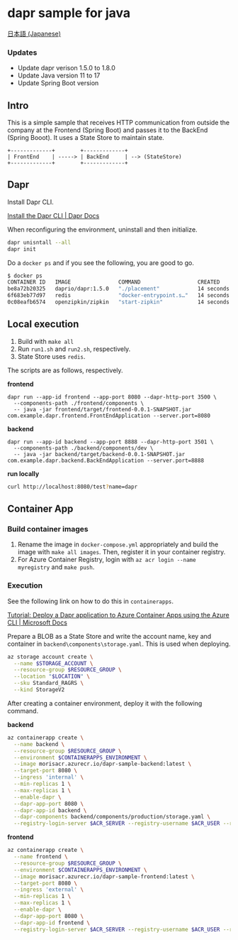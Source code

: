 # dapr sample for java

[日本語 (Japanese)](./README.ja.md)

### Updates

- Update dapr verison 1.5.0 to 1.8.0
- Update Java version 11 to 17
- Update Spring Boot version

## Intro

This is a simple sample that receives HTTP communication from outside the company at the Frontend (Spring Boot) and passes it to the BackEnd (Spring Booot). It uses a State Store to maintain state.

```
+-------------+        +-------------+
| FrontEnd    | -----> | BackEnd     | --> (StateStore)
+-------------+        +-------------+
```

## Dapr

Install Dapr CLI.

[Install the Dapr CLI | Dapr Docs](https://docs.dapr.io/getting-started/install-dapr-cli/)

When reconfiguring the environment, uninstall and then initialize.

```sh
dapr unisntall --all
dapr init
```

Do a `docker ps` and if you see the following, you are good to go.


```sh
$ docker ps
CONTAINER ID   IMAGE               COMMAND                  CREATED          STATUS                    PORTS                              NAMES
be8a72b20325   daprio/dapr:1.5.0   "./placement"            14 seconds ago   Up 13 seconds             0.0.0.0:50005->50005/tcp           dapr_placement
6f683eb77d97   redis               "docker-entrypoint.s…"   14 seconds ago   Up 12 seconds             0.0.0.0:6379->6379/tcp             dapr_redis
0c08eafb6574   openzipkin/zipkin   "start-zipkin"           14 seconds ago   Up 12 seconds (healthy)   9410/tcp, 0.0.0.0:9411->9411/tcp   dapr_zipkin
```

## Local execution

1. Build with `make all`
2. Run `run1.sh` and `run2.sh`, respectively.
3. State Store uses `redis`.

The scripts are as follows, respectively.

**frontend**

```
dapr run --app-id frontend --app-port 8080 --dapr-http-port 3500 \
  --components-path ./frontend/components \
  -- java -jar frontend/target/frontend-0.0.1-SNAPSHOT.jar com.example.dapr.frontend.FrontEndApplication --server.port=8080
```

**backend**

```
dapr run --app-id backend --app-port 8888 --dapr-http-port 3501 \
  --components-path ./backend/components/dev \
  -- java -jar backend/target/backend-0.0.1-SNAPSHOT.jar com.example.dapr.backend.BackEndApplication --server.port=8888
```

**run locally**

```zsh
curl http://localhost:8080/test?name=dapr
```

## Container App

### Build container images

1. Rename the image in `docker-compose.yml` appropriately and build the image with `make all images`. Then, register it in your container registry.
2. For Azure Container Registry, login with `az acr login --name myregistry` and `make push`.

### Execution

See the following link on how to do this in `containerapps`.

[Tutorial: Deploy a Dapr application to Azure Container Apps using the Azure CLI | Microsoft Docs](https://docs.microsoft.com/en-us/azure/container-apps/microservices-dapr?tabs=bash)

Prepare a BLOB as a State Store and write the account name, key and container in `backend\components\storage.yaml`. This is used when deploying.

```sh
az storage account create \
  --name $STORAGE_ACCOUNT \
  --resource-group $RESOURCE_GROUP \
  --location "$LOCATION" \
  --sku Standard_RAGRS \
  --kind StorageV2
```

After creating a container environment, deploy it with the following command.

**backend**

```sh
az containerapp create \
  --name backend \
  --resource-group $RESOURCE_GROUP \
  --environment $CONTAINERAPPS_ENVIRONMENT \
  --image morisacr.azurecr.io/dapr-sample-backend:latest \
  --target-port 8080 \
  --ingress 'internal' \
  --min-replicas 1 \
  --max-replicas 1 \
  --enable-dapr \
  --dapr-app-port 8080 \
  --dapr-app-id backend \
  --dapr-components backend/components/production/storage.yaml \
  --registry-login-server $ACR_SERVER --registry-username $ACR_USER --registry-password $ACR_PASSWORD
```

**frontend**

```sh
az containerapp create \
  --name frontend \
  --resource-group $RESOURCE_GROUP \
  --environment $CONTAINERAPPS_ENVIRONMENT \
  --image morisacr.azurecr.io/dapr-sample-frontend:latest \
  --target-port 8080 \
  --ingress 'external' \
  --min-replicas 1 \
  --max-replicas 1 \
  --enable-dapr \
  --dapr-app-port 8080 \
  --dapr-app-id frontend \
  --registry-login-server $ACR_SERVER --registry-username $ACR_USER --registry-password $ACR_PASSWORD
```


